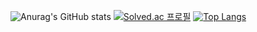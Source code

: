![Anurag's GitHub stats](https://github-readme-stats.vercel.app/api?username=gyuhochoime&show_icons=true&theme=radical)
[![Solved.ac
프로필](http://mazassumnida.wtf/api/v2/generate_badge?boj=cjg1999)](https://solved.ac/cjg1999)
[![Top Langs](https://github-readme-stats.vercel.app/api/top-langs/?username=gyuhochoime)](https://github.com/anuraghazra/github-readme-stats)
